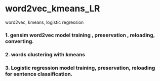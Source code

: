 # word2vec_kmeans_LR
word2vec, kmeans, logistic regression
### 1. gensim word2vec model training , preservation , reloading, converting.
### 2. words clustering with kmeans
### 3. Logistic regression model training, preservation, reloading for sentence classification.

